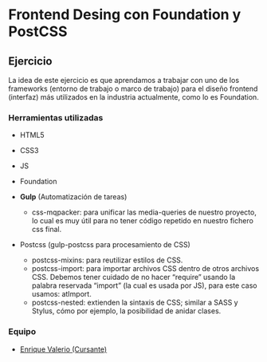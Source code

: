 # Frontend Desing con Foundation y PostCSS
## Ejercicio

La idea de este ejercicio es que aprendamos a trabajar con uno de los frameworks (entorno de trabajo o marco de trabajo) para el diseño frontend (interfaz) más utilizados en la industria actualmente, como lo es Foundation.

### Herramientas utilizadas
* HTML5
* CSS3
* JS
* Foundation
* **Gulp** (Automatización de tareas)
	- css-mqpacker: para unificar las media-queries de nuestro proyecto, lo cual es muy útil para no tener código repetido en nuestro fichero css final. 

* Postcss (gulp-postcss para procesamiento de CSS)
	- postcss-mixins: para reutilizar estilos de CSS.
	- postcss-import: para importar archivos CSS dentro de otros archivos CSS. Debemos tener cuidado de no hacer “require” usando la palabra reservada “import” (la cual es usada por JS), para este caso usamos: atImport.
	- postcss-nested: extienden la sintaxis de CSS; similar a SASS y Stylus, cómo por ejemplo, la posibilidad de anidar clases.

### Equipo
* [Enrique Valerio (Cursante)](https://github.com/Caballero73 "Enrique Valerio - Cursante")